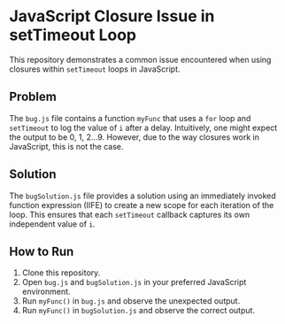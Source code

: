 # JavaScript Closure Issue in setTimeout Loop

This repository demonstrates a common issue encountered when using closures within `setTimeout` loops in JavaScript.

## Problem
The `bug.js` file contains a function `myFunc` that uses a `for` loop and `setTimeout` to log the value of `i` after a delay.  Intuitively, one might expect the output to be 0, 1, 2...9. However, due to the way closures work in JavaScript, this is not the case.

## Solution
The `bugSolution.js` file provides a solution using an immediately invoked function expression (IIFE) to create a new scope for each iteration of the loop.  This ensures that each `setTimeout` callback captures its own independent value of `i`. 

## How to Run

1. Clone this repository.
2. Open `bug.js` and `bugSolution.js` in your preferred JavaScript environment.
3. Run `myFunc()` in `bug.js` and observe the unexpected output.
4. Run `myFunc()` in `bugSolution.js` and observe the correct output.